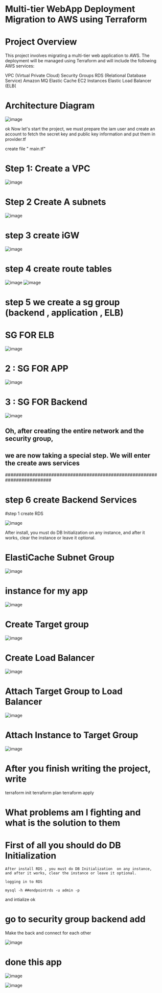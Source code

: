 # Multi-tier WebApp Deployment Migration to AWS using Terraform
# Project Overview

This project involves migrating a multi-tier web application to AWS. The deployment will be managed using Terraform and will include the following AWS services:

VPC (Virtual Private Cloud)
Security Groups
RDS (Relational Database Service)
Amazon MQ
Elastic Cache
EC2 Instances
Elastic Load Balancer (ELB(
  # Architecture Diagram
  ![image](https://github.com/user-attachments/assets/e88635cc-aac8-4f2b-a3dc-4769c987c970)

ok Now let's start the project, we must prepare the iam user and create an account to fetch the secret key and public key information and put them in provider.tf 


create file " main.tf"

# Step 1: Create a VPC

![image](https://github.com/user-attachments/assets/d8b3f5bc-a448-477e-840b-da14a460df10)
# Step 2 Create A subnets 
  
![image](https://github.com/user-attachments/assets/dddaed29-abbb-4b4c-898a-e0beccaaf19a)

# step 3 create iGW 
![image](https://github.com/user-attachments/assets/067639e4-3ee5-4e97-8f11-645363727b9f)

# step 4 create route tables 
![image](https://github.com/user-attachments/assets/71367b8d-84a1-433b-a6f0-5ad84cda2185)
![image](https://github.com/user-attachments/assets/4453cd00-29e2-458d-be35-5ae3f27f3fa8)

# step 5 we create a sg group (backend , application , ELB)

# SG FOR ELB

![image](https://github.com/user-attachments/assets/a40bc0c2-3b8f-4d0d-b645-e09566344c2d)
# 2 : SG FOR APP
![image](https://github.com/user-attachments/assets/4588bde4-cccc-419a-8e36-49815bef1832)

# 3 : SG FOR Backend

![image](https://github.com/user-attachments/assets/25520c55-35d9-4947-a964-81825d36f2ad)

## Oh, after creating the entire network and the security group,
## we are now taking a special step. We will enter the create aws services
#########################################################################
# step 6 create Backend Services 
#step 1 create RDS 

![image](https://github.com/user-attachments/assets/1ae46a6f-f2d6-4600-befd-e67df4e6d7b0)

After install, you must do DB Initialization on any instance, and after it works, clear the instance or leave it optional. 

# ElastiCache Subnet Group

![image](https://github.com/user-attachments/assets/27e851ae-cb3e-47eb-881c-9012f3a79144)

# instance for my app

![image](https://github.com/user-attachments/assets/e538c0be-7b9b-4f07-8812-4e9c71fd1346)

#  Create Target group
![image](https://github.com/user-attachments/assets/3a6575b8-63c4-45a7-b672-584f1beae2fa)

# Create Load Balancer

![image](https://github.com/user-attachments/assets/c01f6268-1281-4955-85ef-d201d283c5ed)

 # Attach Target Group to Load Balancer 
 
 ![image](https://github.com/user-attachments/assets/d543561b-c1e3-4f0f-8dac-0b3951e8bc56)

# Attach Instance to Target Group
![image](https://github.com/user-attachments/assets/0139bc3a-08bf-42ea-94fe-f586d8f4afbb)



# After you finish writing the project, write 

terraform init 
terraform plan
terraform apply

# What problems am I fighting and what is the solution to them 

 # First of all you should do DB Initialization 
    After install RDS , you must do DB Initialization  on any instance, and after it works, clear the instance or leave it optional. 

    logging in to RDS

    mysql -h ##endpointrds -u admin -p
and intialize ok 


# go to security group backend add 
  Make the back and connect for each other  
  
![image](https://github.com/user-attachments/assets/7b83fb10-ce0d-4acc-9f94-59557540d053)



# done this app

![image](https://github.com/user-attachments/assets/b698328b-da07-4704-9295-c15131d1e7eb)

![image](https://github.com/user-attachments/assets/ee40d0de-1139-42fb-bbbe-25b634649d33)







